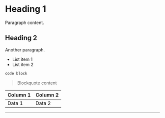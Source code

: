 # Heading 1

Paragraph content.

## Heading 2

Another paragraph.

- List item 1
- List item 2

```javascript
code block
```

> Blockquote content

| Column 1 | Column 2 |
|----------|----------|
| Data 1   | Data 2   |

---
